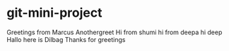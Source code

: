 # git-mini-project
Greetings from Marcus
Anothergreet
Hi from shumi
hi from deepa
hi deep
Hallo here is Dilbag Thanks for greetings